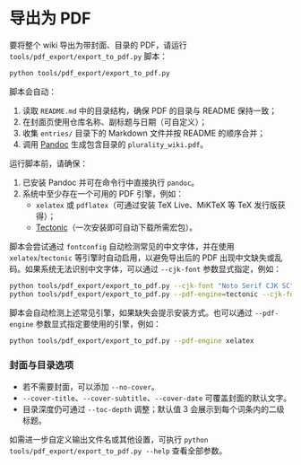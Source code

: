 # 导出为 PDF

要将整个 wiki 导出为带封面、目录的 PDF，请运行 `tools/pdf_export/export_to_pdf.py` 脚本：

```bash
python tools/pdf_export/export_to_pdf.py
```

脚本会自动：

1. 读取 `README.md` 中的目录结构，确保 PDF 的目录与 README 保持一致；
2. 在封面页使用仓库名称、副标题与日期（可自定义）；
3. 收集 `entries/` 目录下的 Markdown 文件并按 README 的顺序合并；
4. 调用 [Pandoc](https://pandoc.org/) 生成包含目录的 `plurality_wiki.pdf`。

运行脚本前，请确保：

1. 已安装 Pandoc 并可在命令行中直接执行 `pandoc`。
2. 系统中至少存在一个可用的 PDF 引擎，例如：
   - `xelatex` 或 `pdflatex`（可通过安装 TeX Live、MiKTeX 等 TeX 发行版获得）；
   - [Tectonic](https://tectonic-typesetting.github.io/)（一次安装即可自动下载所需宏包）。

脚本会尝试通过 `fontconfig` 自动检测常见的中文字体，并在使用 `xelatex`/`tectonic` 等引擎时自动启用，以避免导出后的 PDF 出现中文缺失或乱码。如果系统无法识别中文字体，可以通过 `--cjk-font` 参数显式指定，例如：

```bash
python tools/pdf_export/export_to_pdf.py --cjk-font "Noto Serif CJK SC"
python tools/pdf_export/export_to_pdf.py --pdf-engine=tectonic --cjk-font="Microsoft YaHei" # Windows
```

脚本会自动检测上述常见引擎，如果缺失会提示安装方式。也可以通过 `--pdf-engine` 参数显式指定要使用的引擎，例如：

```bash
python tools/pdf_export/export_to_pdf.py --pdf-engine xelatex
```

### 封面与目录选项

- 若不需要封面，可以添加 `--no-cover`。
- `--cover-title`、`--cover-subtitle`、`--cover-date` 可覆盖封面的默认文字。
- 目录深度仍可通过 `--toc-depth` 调整；默认值 3 会展示到每个词条内的二级标题。

如需进一步自定义输出文件名或其他设置，可执行 `python tools/pdf_export/export_to_pdf.py --help` 查看全部参数。